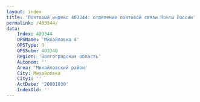 ```yaml
---
layout: index
title: 'Почтовый индекс 403344: отделение почтовой связи Почты России'
permalink: /403344/
data:
    Index: 403344
    OPSName: 'Михайловка 4'
    OPSType: О
    OPSSubm: 403340
    Region: 'Волгоградская область'
    Autonom: ''
    Area: 'Михайловский район'
    City: Михайловка
    City1: ''
    ActDate: '20001030'
    IndexOld: ''
---
```

